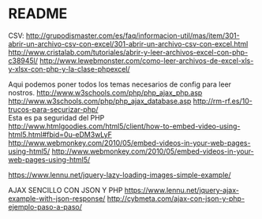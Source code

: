 # README
CSV:
http://grupodismaster.com/es/faq/informacion-util/mas/item/301-abrir-un-archivo-csv-con-excel/301-abrir-un-archivo-csv-con-excel.html
http://www.cristalab.com/tutoriales/abrir-y-leer-archivos-excel-con-php-c38945l/
http://www.lewebmonster.com/como-leer-archivos-de-excel-xls-y-xlsx-con-php-y-la-clase-phpexcel/

Aqui podemos poner todos los temas necesarios de config para leer nostros.
http://www.w3schools.com/php/php_ajax_php.asp
http://www.w3schools.com/php/php_ajax_database.asp
http://rm-rf.es/10-trucos-para-securizar-php/  
Esta es pa seguridad del PHP
http://www.htmlgoodies.com/html5/client/how-to-embed-video-using-html5.html#fbid=0u-eDM3wLyF
http://www.webmonkey.com/2010/05/embed-videos-in-your-web-pages-using-html5/
http://www.webmonkey.com/2010/05/embed-videos-in-your-web-pages-using-html5/

https://www.lennu.net/jquery-lazy-loading-images-simple-example/

AJAX SENCILLO CON JSON Y PHP
https://www.lennu.net/jquery-ajax-example-with-json-response/
http://cybmeta.com/ajax-con-json-y-php-ejemplo-paso-a-paso/
